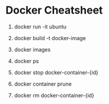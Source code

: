 # Docker Cheatsheet

1. docker run -it ubuntu

2. docker build -t docker-image

3. docker images

4. docker ps

5. docker stop docker-container-{id}

6. docker container prune

7. docker rm docker-container-{id}

